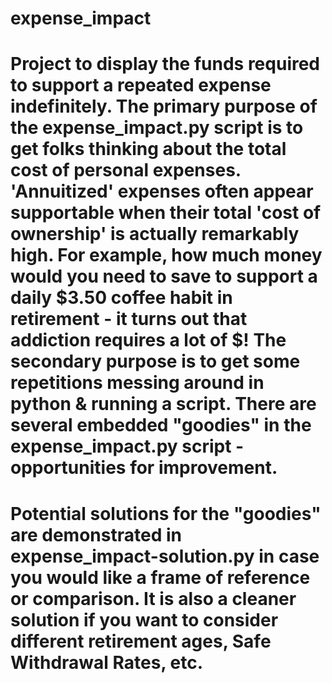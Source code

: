 # expense_impact
# Project to display the funds required to support a repeated expense indefinitely. The primary purpose of the expense_impact.py script is to get folks thinking about the total cost of personal expenses. 'Annuitized' expenses often appear supportable when their total 'cost of ownership' is actually remarkably high. For example, how much money would you need to save to support a daily $3.50 coffee habit in retirement - it turns out that addiction requires a lot of $! The secondary purpose is to get some repetitions messing around in python & running a script. There are several embedded "goodies" in the expense_impact.py script - opportunities for improvement.
# Potential solutions for the "goodies" are demonstrated in expense_impact-solution.py in case you would like a frame of reference or comparison. It is also a cleaner solution if you want to consider different retirement ages, Safe Withdrawal Rates, etc.
